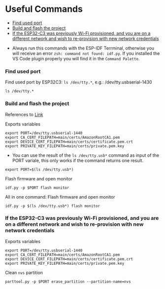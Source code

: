 # Useful Commands

- [Find used port](#find-used-port)
- [Build and flash the project](#build-and-flash-the-project)
- [If the ESP32-C3 was previously Wi-Fi provisioned, and you are on a different network and wish to re-provision with new network credentials](#if-the-esp32-c3-was-previously-wi-fi-provisioned-and-you-are-on-a-different-network-and-wish-to-re-provision-with-new-network-credentials)

* Always run this commands with the ESP-IDF Terrminal, otherwise you will receive an error `zsh: command not found: idf.py`. If you installed the VS Code plugin properly you will find it in the `Command Palette`.

### Find used port
Find used port by ESP32C3: `ls /dev/tty.*`, e.g.:  /dev/tty.usbserial-1430
```
ls /dev/tty.*
```

### Build and flash the project 
References to [Link](../GettingStartedGuide.md#3-build-and-flash-the-demo-project)

Exports variables
```
export PORT=/dev/tty.usbserial-1440
export CA_CERT_FILEPATH=main/certs/AmazonRootCA1.pem
export DEVICE_CERT_FILEPATH=main/certs/certificate.pem.crt
export PRIVATE_KEY_FILEPATH=main/certs/private.pem.key
```
* You can use the result of the `ls /dev/tty.usb*` command as input of the PORT variale, this only works if the command returns one result.
```
export PORT=$(ls /dev/tty.usb*)
```
Flash firmware and open monitor
```
idf.py -p $PORT flash monitor
```

All in one command: Flash firmware and open monitor
```
idf.py -p $(ls /dev/tty.usb*) flash monitor
```

### If the ESP32-C3 was previously Wi-Fi provisioned, and you are on a different network and wish to re-provision with new network credentials

Exports variables
```
export PORT=/dev/tty.usbserial-1440
export CA_CERT_FILEPATH=main/certs/AmazonRootCA1.pem
export DEVICE_CERT_FILEPATH=main/certs/certificate.pem.crt
export PRIVATE_KEY_FILEPATH=main/certs/private.pem.key
```
Clean `nvs` partition
```
parttool.py -p $PORT erase_partition --partition-name=nvs
```